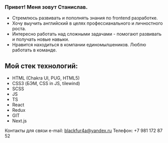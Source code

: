 ### Привет! Меня зовут Станислав.
* Стремлюсь развивать и пополнять знания по frontend разработке.
* Хочу выучить английский в целях профессианального и личностного роста.
* Интересно работать над сложными задачами - помогают развивать и получать новые навыки.
* Нравится находиться в компании единомылшеников. Люблю работать в команде.

## Мой стек технологий:
* HTML (Chakra UI, PUG, HTML5)
* CSS3 (БЭМ, CSS in JS, tilewind)
* SCSS
* JS
* TS
* React
* Redux
* GIT
* Next.js

Контакты для связи
e-mail: blackfur4a@yandex.ru
Телефон: +7 981 172 87 52

<!--
**StasRnD/StasRnD** is a ✨ _special_ ✨ repository because its `README.md` (this file) appears on your GitHub profile.

Here are some ideas to get you started:

- 🔭 I’m currently working on ...
- 🌱 I’m currently learning ...
- 👯 I’m looking to collaborate on ...
- 🤔 I’m looking for help with ...
- 💬 Ask me about ...
- 📫 How to reach me: ...
- 😄 Pronouns: ...
- ⚡ Fun fact: ...
-->
